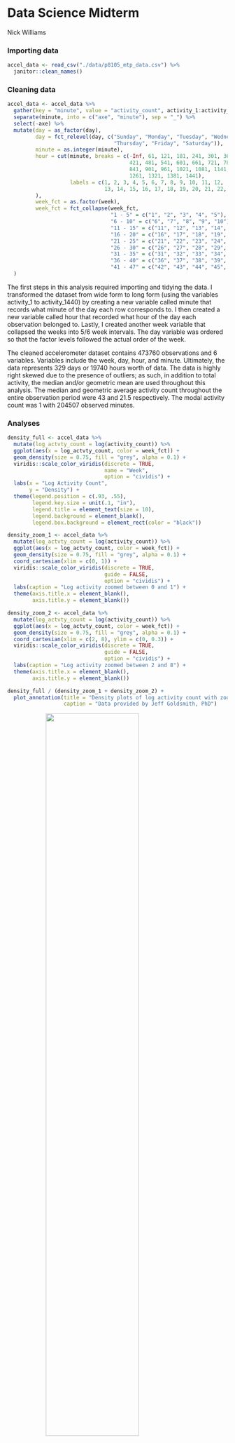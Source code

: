 Data Science Midterm
================
Nick Williams

### Importing data

``` r
accel_data <- read_csv("./data/p8105_mtp_data.csv") %>% 
  janitor::clean_names()
```

### Cleaning data

``` r
accel_data <- accel_data %>% 
  gather(key = "minute", value = "activity_count", activity_1:activity_1440) %>% 
  separate(minute, into = c("axe", "minute"), sep = "_") %>% 
  select(-axe) %>% 
  mutate(day = as_factor(day), 
         day = fct_relevel(day, c("Sunday", "Monday", "Tuesday", "Wednesday", 
                                  "Thursday", "Friday", "Saturday")),
         minute = as.integer(minute), 
         hour = cut(minute, breaks = c(-Inf, 61, 121, 181, 241, 301, 361, 
                                       421, 481, 541, 601, 661, 721, 781, 
                                       841, 901, 961, 1021, 1081, 1141, 1201, 
                                       1261, 1321, 1381, 1441), 
                    labels = c(1, 2, 3, 4, 5, 6, 7, 8, 9, 10, 11, 12, 
                               13, 14, 15, 16, 17, 18, 19, 20, 21, 22, 23, 24)
         ), 
         week_fct = as.factor(week), 
         week_fct = fct_collapse(week_fct, 
                                 "1 - 5" = c("1", "2", "3", "4", "5"),
                                 "6 - 10" = c("6", "7", "8", "9", "10"), 
                                 "11 - 15" = c("11", "12", "13", "14", "15"),
                                 "16 - 20" = c("16", "17", "18", "19", "20"), 
                                 "21 - 25" = c("21", "22", "23", "24", "25"), 
                                 "26 - 30" = c("26", "27", "28", "29", "30"), 
                                 "31 - 35" = c("31", "32", "33", "34", "35"), 
                                 "36 - 40" = c("36", "37", "38", "39", "40", "41"), 
                                 "41 - 47" = c("42", "43", "44", "45", "46", "47"))
  )
```

The first steps in this analysis required importing and tidying the data. I transformed the dataset from wide form to long form (using the variables activity\_1 to activity\_1440) by creating a new variable called minute that records what minute of the day each row corresponds to. I then created a new variable called hour that recorded what hour of the day each observation belonged to. Lastly, I created another week variable that collapsed the weeks into 5/6 week intervals. The day variable was ordered so that the factor levels followed the actual order of the week.

The cleaned accelerometer dataset contains 473760 observations and 6 variables. Variables include the week, day, hour, and minute. Ultimately, the data represents 329 days or 19740 hours worth of data. The data is highly right skewed due to the presence of outliers; as such, in addition to total activity, the median and/or geometric mean are used throughout this analysis. The median and geometric average activity count throughout the entire observation period were 43 and 21.5 respectively. The modal activity count was 1 with 204507 observed minutes.

### Analyses

``` r
density_full <- accel_data %>% 
  mutate(log_actvty_count = log(activity_count)) %>% 
  ggplot(aes(x = log_actvty_count, color = week_fct)) +
  geom_density(size = 0.75, fill = "grey", alpha = 0.1) + 
  viridis::scale_color_viridis(discrete = TRUE, 
                               name = "Week", 
                               option = "cividis") + 
  labs(x = "Log Activity Count", 
       y = "Density") + 
  theme(legend.position = c(.93, .55), 
        legend.key.size = unit(.1, "in"),
        legend.title = element_text(size = 10), 
        legend.background = element_blank(), 
        legend.box.background = element_rect(color = "black"))

density_zoom_1 <- accel_data %>% 
  mutate(log_actvty_count = log(activity_count)) %>% 
  ggplot(aes(x = log_actvty_count, color = week_fct)) +
  geom_density(size = 0.75, fill = "grey", alpha = 0.1) + 
  coord_cartesian(xlim = c(0, 1)) + 
  viridis::scale_color_viridis(discrete = TRUE, 
                               guide = FALSE, 
                               option = "cividis") + 
  labs(caption = "Log activity zoomed between 0 and 1") + 
  theme(axis.title.x = element_blank(), 
        axis.title.y = element_blank())

density_zoom_2 <- accel_data %>% 
  mutate(log_actvty_count = log(activity_count)) %>% 
  ggplot(aes(x = log_actvty_count, color = week_fct)) +
  geom_density(size = 0.75, fill = "grey", alpha = 0.1) + 
  coord_cartesian(xlim = c(2, 8), ylim = c(0, 0.3)) + 
  viridis::scale_color_viridis(discrete = TRUE, 
                               guide = FALSE, 
                               option = "cividis") +  
  labs(caption = "Log activity zoomed between 2 and 8") + 
  theme(axis.title.x = element_blank(), 
        axis.title.y = element_blank())

density_full / (density_zoom_1 + density_zoom_2) + 
  plot_annotation(title = "Density plots of log activity count with zoomed axis", 
                  caption = "Data provided by Jeff Goldsmith, PhD")
```

<img src="p8105_mtp_ntw2117_files/figure-markdown_github/density plots of activity over the weeks-1.png" width="65%" style="display: block; margin: auto;" />

In the above figure, I plotted the distribution of the log activity counts stratified by weekly intervals. The density plot is characterized by two distinct peaks centered around zero and six. Interestingly, the peak centered around zero (indicating minimal activity) begins to decrease as time moves forward while the peak centered around six begins to increase. This is the first indication that the individuals activity may have increased over time.

``` r
geo_agg_activity <- accel_data %>% 
  group_by(day) %>% 
  mutate(log_actvty = log(activity_count)) %>% 
  summarize(geo_avg_actvty = exp(mean(log_actvty))) %>%
  ggplot(aes(x = day, y = geo_avg_actvty)) + 
  geom_point(size = 4, color = "#A35E60") + 
  geom_line(group = 1) + 
  labs(title = "Geometric average activity by the day of the week", 
       x = "Day of the week", 
       y = "Geometric average activity count")

total_agg_activity <- accel_data %>% 
  group_by(day) %>% 
  summarize(total_actvty = sum(activity_count)) %>%
  ggplot(aes(x = day, y = total_actvty)) + 
  geom_point(size = 4, color = "#A35E60") + 
  geom_line(group = 1) + 
  labs(title = "Total activity by the day of the week", 
       x = "Day of the week", 
       y = "Total activity count")

total_agg_activity + geo_agg_activity + 
  plot_annotation(caption = "Data provided by Jeff Goldsmith, PhD")
```

<img src="p8105_mtp_ntw2117_files/figure-markdown_github/activity by day line plot-1.png" width="100%" style="display: block; margin: auto;" />

I also explored the effect of weekday on activity. The figure above shows total activity and the geometric mean of activity across the days of the week aggregated across all weeks. The lowest total activity occurs on Tuesdays while the highest among occurs on Friday's. Interestingly, however, based on the geometric mean, we'd expect that the lowest activity during any week would occur on Sunday instead of Tuesday.

``` r
med_actvty_all_days <- accel_data %>% 
  group_by(hour) %>% 
  summarize(med_activity = median(activity_count)) %>% 
  mutate(day = as.factor("All days"), 
         hour = as.double(hour))

accel_data %>% 
  mutate(hour = as.double(hour)) %>% 
  group_by(hour, day) %>% 
  summarize(med_activity = median(activity_count)) %>% 
  ggplot(aes(x = hour, y = med_activity, color = day)) +
  geom_line(size = 1, alpha = 0.5) + 
  geom_line(data = med_actvty_all_days, lty = "dashed", size = 1.5) + 
  viridis::scale_color_viridis(name = "Day of the week", 
                               discrete = TRUE, 
                               option = "viridis",
                               breaks = c("All days", "Sunday", "Monday", "Tuesday",
                                          "Wednesday", "Thursday", "Friday", "Saturday")) + 
  scale_x_continuous(limits = c(0, 24), 
                     breaks = c(0, 2, 4, 6, 8, 10, 12, 14, 16, 18, 20, 22, 24)) + 
  scale_y_continuous(minor_breaks = seq(0, 300, 25)) + 
  labs(title = "Activity count throughout the day stratified by day of the week",
       x = "Hour of the Day (24 hour clock)", 
       y = "Median Activity Count", 
       caption = "Data provided by Jeff Goldsmith, PhD") + 
  theme(legend.position = c(.05, 1), 
        legend.justification = c(0, 1.1), 
        legend.key.size = unit(.1, "in"),
        legend.title = element_text(size = 10), 
        legend.background = element_blank(), 
        legend.box.background = element_rect(color = "black"))
```

<img src="p8105_mtp_ntw2117_files/figure-markdown_github/median activity by day and hour-1.png" width="70%" style="display: block; margin: auto;" />

Furthermore, I investigated the effect of time of day on activity. The above figure shows trends in median hourly activity stratified by weekday as well as across all days. Activity appears to be relatively constant during daytime hours. However, there are peaks in activity on Thursday and Friday between 6 p.m. and 9 p.m.

``` r
total_actvty <- accel_data %>% 
  group_by(week) %>% 
  summarize(total_actvty = sum(activity_count)) %>% 
  ggplot(aes(x = week, y = total_actvty)) + 
  geom_line() + 
  geom_smooth(color = "#A35E60", se = FALSE) + 
  labs(y = "Total Activity") + 
  theme(axis.title.x = element_blank())

total_actvty_week_day <- accel_data %>% 
  group_by(week, day) %>% 
  summarize(total_actvty = sum(activity_count)) %>% # using geometric mean due to how skewed data is
  ggplot(aes(x = week, y = total_actvty)) + 
  facet_grid(~ day) + 
  geom_line() + 
  labs(x = "Week", 
       y = "Total Activity") + 
  geom_smooth(color = "#A35E60", se = FALSE) + 
  theme(strip.background = element_blank(), 
        strip.text = element_text(color = "black")
  )

total_actvty / total_actvty_week_day  + 
  plot_annotation(title = "Trends in total activity over the observation period", 
                  caption = "Data provided by Jeff Goldsmith, PhD")
```

<img src="p8105_mtp_ntw2117_files/figure-markdown_github/total activity across weeks-1.png" width="100%" style="display: block; margin: auto;" />

Lastly, I analyzed the how total activity changed across the whole observation period. The above figure shows the trend in activity across all 47 weeks alone and stratified by day of the week. As time increases, it appears that total activity does increase as well. It also appears that total activity was more variable towards the beginning of the study and became more consistent towards the end. An increase in activity is observed across all days over the observation period. The trend of increase follows a similar pattern across all the days. However, for Saturday after week 35 there is a decrease in activity. Furthermore, it appears the rate of increase tapers off towards the end of the observation period.

